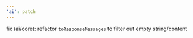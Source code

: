 ```yaml
---
'ai': patch
---
```


fix (ai/core): refactor `toResponseMessages` to filter out empty string/content

